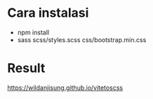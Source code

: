 # Cara instalasi
- npm install
- sass scss/styles.scss css/bootstrap.min.css

# Result
https://wildanjisung.github.io/vitetoscss
